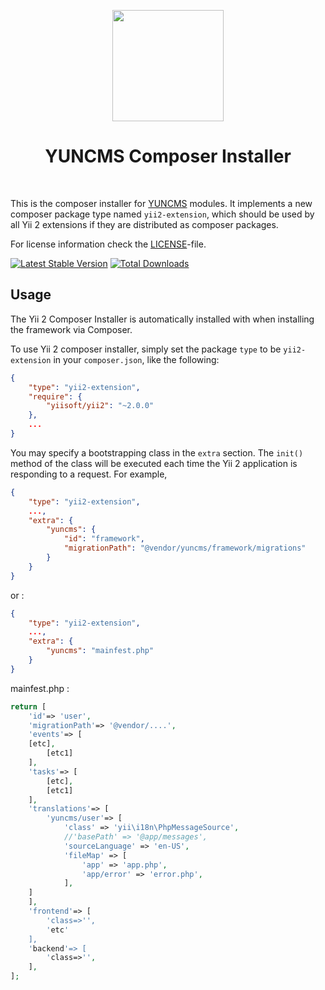 <p align="center">
    <a href="https://getcomposer.org/" target="_blank" rel="external">
        <img src="https://getcomposer.org/img/logo-composer-transparent3.png" height="178px">
    </a>
    <h1 align="center">YUNCMS Composer Installer</h1>
    <br>
</p>

This is the composer installer for [YUNCMS](http://www.yuncms.net) modules.
It implements a new composer package type named `yii2-extension`,
which should be used by all Yii 2 extensions if they are distributed as composer packages.

For license information check the [LICENSE](LICENSE)-file.

[![Latest Stable Version](https://poser.pugx.org/yuncms/composer/v/stable.png)](https://packagist.org/packages/yuncms/composer)
[![Total Downloads](https://poser.pugx.org/yuncms/composer/downloads.png)](https://packagist.org/packages/yuncms/composer)


Usage
-----

The Yii 2 Composer Installer is automatically installed with when installing the framework via Composer.

To use Yii 2 composer installer, simply set the package `type` to be `yii2-extension` in your `composer.json`,
like the following:

```json
{
    "type": "yii2-extension",
    "require": {
        "yiisoft/yii2": "~2.0.0"
    },
    ...
}
```

You may specify a bootstrapping class in the `extra` section. The `init()` method of the class will be executed each time
the Yii 2 application is responding to a request. For example,

```json
{
    "type": "yii2-extension",
    ...,
    "extra": {
        "yuncms": {
            "id": "framework",
            "migrationPath": "@vendor/yuncms/framework/migrations"
        }
    }
}
```

or :

```json
{
    "type": "yii2-extension",
    ...,
    "extra": {
        "yuncms": "mainfest.php"
    }
}
```

mainfest.php :

```php
return [
    'id'=> 'user',
    'migrationPath'=> '@vendor/....',
    'events'=> [
    [etc],
        [etc1]
    ],
    'tasks'=> [
        [etc],
        [etc1]
    ],
    'translations'=> [
        'yuncms/user'=> [
            'class' => 'yii\i18n\PhpMessageSource',
            //'basePath' => '@app/messages',
            'sourceLanguage' => 'en-US',
            'fileMap' => [
                'app' => 'app.php',
                'app/error' => 'error.php',
            ],
	]
    ],
    'frontend'=> [
        'class=>'',
        'etc'
    ],
    'backend'=> [
        'class=>'',
    ],
];

```